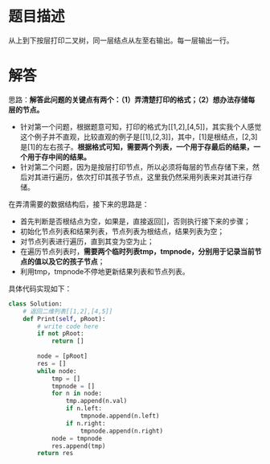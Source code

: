 # 题目描述

从上到下按层打印二叉树，同一层结点从左至右输出。每一层输出一行。

# 解答

思路：**解答此问题的关键点有两个：（1）弄清楚打印的格式；（2）想办法存储每层的节点。**
* 针对第一个问题，根据题意可知，打印的格式为[[1,2],[4,5]]，其实我个人感觉这个例子并不直观，比较直观的例子是[[1],[2,3]]，其中，[1]是根结点，[2,3]是[1]的左右孩子。**根据格式可知，需要两个列表，一个用于存最后的结果，一个用于存中间的结果。**
* 针对第二个问题，因为是按层打印节点，所以必须将每层的节点存储下来，然后对其进行遍历，依次打印其孩子节点，这里我仍然采用列表来对其进行存储。

在弄清需要的数据结构后，接下来的思路是：
* 首先判断是否根结点为空，如果是，直接返回[]，否则执行接下来的步骤；
* 初始化节点列表和结果列表，节点列表为根结点，结果列表为空；
* 对节点列表进行遍历，直到其变为空为止；
* 在遍历节点列表时，**需要两个临时列表tmp，tmpnode，分别用于记录当前节点的值以及它的孩子节点**；
* 利用tmp，tmpnode不停地更新结果列表和节点列表。

具体代码实现如下：

```python
class Solution:
    # 返回二维列表[[1,2],[4,5]]
    def Print(self, pRoot):
        # write code here
        if not pRoot:
            return []
        
        node = [pRoot]
        res = []
        while node:
            tmp = []
            tmpnode = []
            for n in node:
                tmp.append(n.val)
                if n.left:
                    tmpnode.append(n.left)
                if n.right:
                    tmpnode.append(n.right)
            node = tmpnode
            res.append(tmp)
        return res
```
